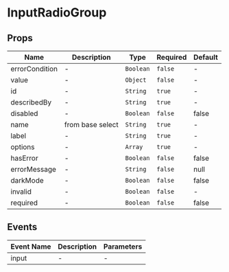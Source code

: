 # InputRadioGroup

## Props

<!-- @vuese:InputRadioGroup:props:start -->
|Name|Description|Type|Required|Default|
|---|---|---|---|---|
|errorCondition|-|`Boolean`|`false`|-|
|value|-|`Object`|`false`|-|
|id|-|`String`|`true`|-|
|describedBy|-|`String`|`true`|-|
|disabled|-|`Boolean`|`false`|false|
|name|from base select|`String`|`true`|-|
|label|-|`String`|`true`|-|
|options|-|`Array`|`true`|-|
|hasError|-|`Boolean`|`false`|false|
|errorMessage|-|`String`|`false`|null|
|darkMode|-|`Boolean`|`false`|false|
|invalid|-|`Boolean`|`false`|-|
|required|-|`Boolean`|`false`|false|

<!-- @vuese:InputRadioGroup:props:end -->


## Events

<!-- @vuese:InputRadioGroup:events:start -->
|Event Name|Description|Parameters|
|---|---|---|
|input|-|-|

<!-- @vuese:InputRadioGroup:events:end -->


